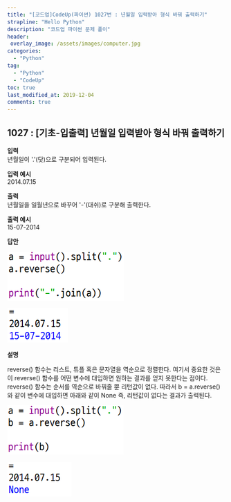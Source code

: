 ```yaml
---
title: "[코드업]CodeUp(파이썬) 1027번 : 년월일 입력받아 형식 바꿔 출력하기"
strapline: "Hello Python"
description: "코드업 파이썬 문제 풀이"
header:
 overlay_image: /assets/images/computer.jpg
categories:
  - "Python"
tag:
  - "Python"
  - "CodeUp"
toc: true
last_modified_at: 2019-12-04
comments: true
---
```


## 1027 : [기초-입출력] 년월일 입력받아 형식 바꿔 출력하기


**입력**<br>
년월일이 '.'(닷)으로 구분되어 입력된다.

**입력 예시**<br>
2014.07.15

**출력**<br>
년월일을 일월년으로 바꾸어 '-'(대쉬)로 구분해 출력한다.

**출력 예시**<br>
15-07-2014


**답안**<br>

![a1027](/assets/images/1027-1.jpg)<br>

![a1027](/assets/images/1027-2.jpg)


**설명**

reverse() 함수는 리스트, 튜플 혹은 문자열을 역순으로 정렬한다. 여기서 중요한 것은 이 reverse() 함수를 어떤 변수에 대입하면 원하는 결과를 얻지 못한다는 점이다. reverse() 함수는 순서를 역순으로 바꿔줄 뿐 리턴값이 없다. 따라서 b = a.reverse()와 같이 변수에 대입하면 아래와 같이 None 즉, 리턴값이 없다는 결과가 출력된다. 

![a1027](/assets/images/1027-3.jpg)<br>

![a1027](/assets/images/1027-4.jpg)